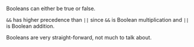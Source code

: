 
Booleans can either be true or false.

`&&` has higher precedence than `||` since `&&` is Boolean multiplication and `||` is Boolean addition. 

Booleans are very straight-forward, not much to talk about.